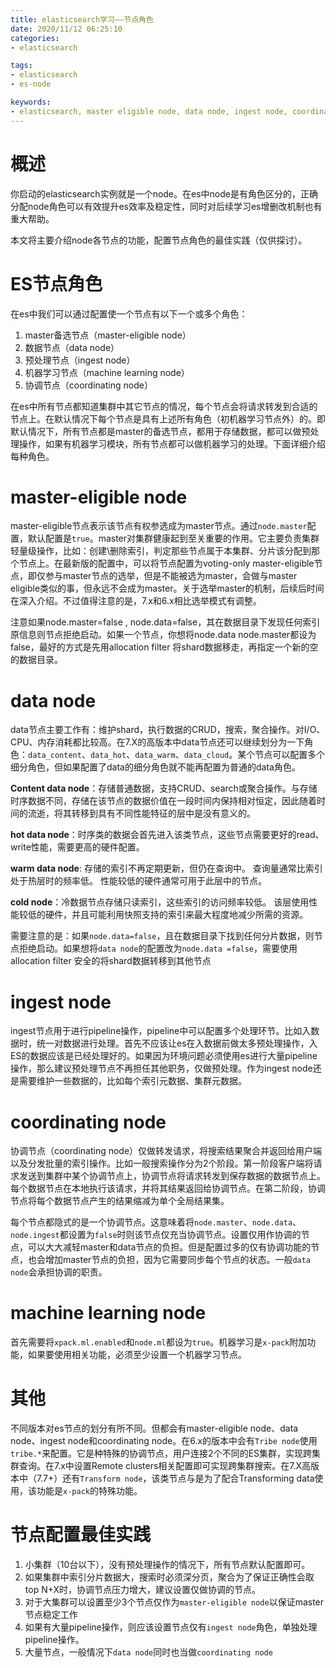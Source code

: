 ```yaml
---
title: elasticsearch学习——节点角色  
date: 2020/11/12 06:25:10
categories:
- elasticsearch  

tags:
- elasticsearch
- es-node

keywords:
- elasticsearch, master eligible node, data node, ingest node, coordinationg node
---
```




# 概述

你启动的elasticsearch实例就是一个node。在es中node是有角色区分的，正确分配node角色可以有效提升es效率及稳定性，同时对后续学习es增删改机制也有重大帮助。

本文将主要介绍node各节点的功能，配置节点角色的最佳实践（仅供探讨）。

<!--more-->
# ES节点角色

在es中我们可以通过配置使一个节点有以下一个或多个角色：

1. master备选节点（master-eligible node）
2. 数据节点（data node）
3. 预处理节点（ingest node）
4. 机器学习节点（machine learning node）
5. 协调节点（coordinating node）

在es中所有节点都知道集群中其它节点的情况，每个节点会将请求转发到合适的节点上。在默认情况下每个节点是具有上述所有角色（初机器学习节点外）的。即默认情况下，所有节点都是master的备选节点，都用于存储数据，都可以做预处理操作，如果有机器学习模块，所有节点都可以做机器学习的处理。下面详细介绍每种角色。

# master-eligible node

master-eligible节点表示该节点有权参选成为master节点。通过`node.master`配置，默认配置是`true`。master对集群健康起到至关重要的作用。它主要负责集群轻量级操作，比如：创建\删除索引，判定那些节点属于本集群、分片该分配到那个节点上。在最新版的配置中，可以将节点配置为voting-only master-eligible节点，即仅参与master节点的选举，但是不能被选为master，会做与master eligible类似的事，但永远不会成为master。关于选举master的机制，后续后时间在深入介绍。不过值得注意的是，7.x和6.x相比选举模式有调整。

注意如果node.master=false , node.data=false，其在数据目录下发现任何索引原信息则节点拒绝启动。如果一个节点，你想将node.data node.master都设为false，最好的方式是先用allocation filter 将shard数据移走，再指定一个新的空的数据目录。

# data node

data节点主要工作有：维护shard，执行数据的CRUD，搜索，聚合操作。对I/O、CPU、内存消耗都比较高。在7.X的高版本中data节点还可以继续划分为一下角色：`data_content`、`data_hot`、`data_warm`、`data_cloud`。某个节点可以配置多个细分角色，但如果配置了data的细分角色就不能再配置为普通的data角色。

**Content data node**：存储普通数据，支持CRUD、search或聚合操作。与存储时序数据不同，存储在该节点的数据价值在一段时间内保持相对恒定，因此随着时间的流逝，将其转移到具有不同性能特征的层中是没有意义的。

**hot data node**：时序类的数据会首先进入该类节点，这些节点需要更好的read、write性能，需要更高的硬件配置。

**warm data node**: 存储的索引不再定期更新，但仍在查询中。 查询量通常比索引处于热层时的频率低。 性能较低的硬件通常可用于此层中的节点。

**cold node**：冷数据节点存储只读索引，这些索引的访问频率较低。 该层使用性能较低的硬件，并且可能利用快照支持的索引来最大程度地减少所需的资源。

需要注意的是：如果`node.data=false`，且在数据目录下找到任何分片数据，则节点拒绝启动。如果想将`data node`的配置改为`node.data =false`，需要使用allocation filter 安全的将shard数据转移到其他节点

# ingest node

ingest节点用于进行pipeline操作，pipeline中可以配置多个处理环节。比如入数据时，统一对数据进行处理。首先不应该让es在入数据前做太多预处理操作，入ES的数据应该是已经处理好的。如果因为环境问题必须使用es进行大量pipeline操作，那么建议预处理节点不再担任其他职务，仅做预处理。作为ingest node还是需要维护一些数据的，比如每个索引元数据、集群元数据。

# coordinating node

协调节点（coordinating node）仅做转发请求，将搜索结果聚合并返回给用户端以及分发批量的索引操作。比如一般搜索操作分为2个阶段。第一阶段客户端将请求发送到集群中某个协调节点上，协调节点将请求转发到保存数据的数据节点上。每个数据节点在本地执行该请求，并将其结果返回给协调节点。在第二阶段，协调节点将每个数据节点产生的结果缩减为单个全局结果集。

每个节点都隐式的是一个协调节点。这意味着将`node.master`、`node.data`、`node.ingest`都设置为`false`时则该节点仅充当协调节点。设置仅用作协调的节点，可以大大减轻master和data节点的负担。但是配置过多的仅有协调功能的节点，也会增加master节点的负担，因为它需要同步每个节点的状态。一般`data node`会承担协调的职责。

# machine learning node

首先需要将`xpack.ml.enabled`和`node.ml`都设为`true`。机器学习是`x-pack`附加功能，如果要使用相关功能，必须至少设置一个机器学习节点。

# 其他

不同版本对es节点的划分有所不同。但都会有master-eligible node、data node、ingest node和coordinating node。在6.x的版本中会有`Tribe node`使用`tribe.*`来配置。它是种特殊的协调节点，用户连接2个不同的ES集群，实现跨集群查询。在7.x中设置Remote clusters相关配置即可实现跨集群搜索。在7.X高版本中（7.7+）还有`Transform node`，该类节点与是为了配合Transforming data使用，该功能是`x-pack`的特殊功能。

# 节点配置最佳实践

1. 小集群（10台以下），没有预处理操作的情况下，所有节点默认配置即可。
2. 如果集群中索引分片数据大，搜索时必须深分页，聚合为了保证正确性会取top N+X时，协调节点压力增大，建议设置仅做协调的节点。
3. 对于大集群可以设置至少3个节点仅作为`master-eligible node`以保证master节点稳定工作
4. 如果有大量pipeline操作，则应该设置节点仅有`ingest node`角色，单独处理pipeline操作。
5. 大量节点，一般情况下`data node`同时也当做`coordinating node`

